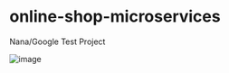 # online-shop-microservices
Nana/Google Test Project

![image](https://user-images.githubusercontent.com/99769718/223880141-d1f64048-b4e7-4e63-a7f8-2aa14847e9de.png)
